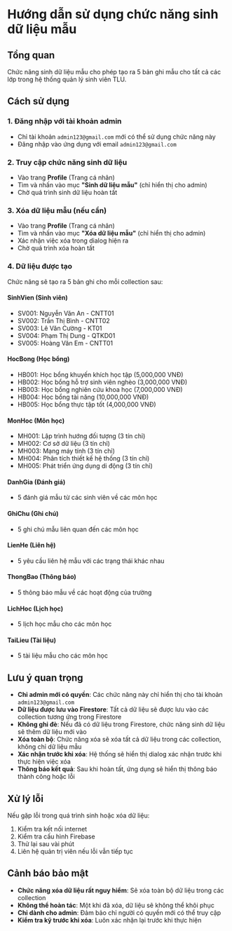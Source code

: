 # Hướng dẫn sử dụng chức năng sinh dữ liệu mẫu

## Tổng quan
Chức năng sinh dữ liệu mẫu cho phép tạo ra 5 bản ghi mẫu cho tất cả các lớp trong hệ thống quản lý sinh viên TLU.

## Cách sử dụng

### 1. Đăng nhập với tài khoản admin
- Chỉ tài khoản `admin123@gmail.com` mới có thể sử dụng chức năng này
- Đăng nhập vào ứng dụng với email `admin123@gmail.com`

### 2. Truy cập chức năng sinh dữ liệu
- Vào trang **Profile** (Trang cá nhân)
- Tìm và nhấn vào mục **"Sinh dữ liệu mẫu"** (chỉ hiển thị cho admin)
- Chờ quá trình sinh dữ liệu hoàn tất

### 3. Xóa dữ liệu mẫu (nếu cần)
- Vào trang **Profile** (Trang cá nhân)
- Tìm và nhấn vào mục **"Xóa dữ liệu mẫu"** (chỉ hiển thị cho admin)
- Xác nhận việc xóa trong dialog hiện ra
- Chờ quá trình xóa hoàn tất

### 4. Dữ liệu được tạo
Chức năng sẽ tạo ra 5 bản ghi cho mỗi collection sau:

#### SinhVien (Sinh viên)
- SV001: Nguyễn Văn An - CNTT01
- SV002: Trần Thị Bình - CNTT02  
- SV003: Lê Văn Cường - KT01
- SV004: Phạm Thị Dung - QTKD01
- SV005: Hoàng Văn Em - CNTT01

#### HocBong (Học bổng)
- HB001: Học bổng khuyến khích học tập (5,000,000 VNĐ)
- HB002: Học bổng hỗ trợ sinh viên nghèo (3,000,000 VNĐ)
- HB003: Học bổng nghiên cứu khoa học (7,000,000 VNĐ)
- HB004: Học bổng tài năng (10,000,000 VNĐ)
- HB005: Học bổng thực tập tốt (4,000,000 VNĐ)

#### MonHoc (Môn học)
- MH001: Lập trình hướng đối tượng (3 tín chỉ)
- MH002: Cơ sở dữ liệu (3 tín chỉ)
- MH003: Mạng máy tính (3 tín chỉ)
- MH004: Phân tích thiết kế hệ thống (3 tín chỉ)
- MH005: Phát triển ứng dụng di động (3 tín chỉ)

#### DanhGia (Đánh giá)
- 5 đánh giá mẫu từ các sinh viên về các môn học

#### GhiChu (Ghi chú)
- 5 ghi chú mẫu liên quan đến các môn học

#### LienHe (Liên hệ)
- 5 yêu cầu liên hệ mẫu với các trạng thái khác nhau

#### ThongBao (Thông báo)
- 5 thông báo mẫu về các hoạt động của trường

#### LichHoc (Lịch học)
- 5 lịch học mẫu cho các môn học

#### TaiLieu (Tài liệu)
- 5 tài liệu mẫu cho các môn học

## Lưu ý quan trọng
- **Chỉ admin mới có quyền**: Các chức năng này chỉ hiển thị cho tài khoản `admin123@gmail.com`
- **Dữ liệu được lưu vào Firestore**: Tất cả dữ liệu sẽ được lưu vào các collection tương ứng trong Firestore
- **Không ghi đè**: Nếu đã có dữ liệu trong Firestore, chức năng sinh dữ liệu sẽ thêm dữ liệu mới vào
- **Xóa toàn bộ**: Chức năng xóa sẽ xóa tất cả dữ liệu trong các collection, không chỉ dữ liệu mẫu
- **Xác nhận trước khi xóa**: Hệ thống sẽ hiển thị dialog xác nhận trước khi thực hiện việc xóa
- **Thông báo kết quả**: Sau khi hoàn tất, ứng dụng sẽ hiển thị thông báo thành công hoặc lỗi

## Xử lý lỗi
Nếu gặp lỗi trong quá trình sinh hoặc xóa dữ liệu:
1. Kiểm tra kết nối internet
2. Kiểm tra cấu hình Firebase
3. Thử lại sau vài phút
4. Liên hệ quản trị viên nếu lỗi vẫn tiếp tục

## Cảnh báo bảo mật
- **Chức năng xóa dữ liệu rất nguy hiểm**: Sẽ xóa toàn bộ dữ liệu trong các collection
- **Không thể hoàn tác**: Một khi đã xóa, dữ liệu sẽ không thể khôi phục
- **Chỉ dành cho admin**: Đảm bảo chỉ người có quyền mới có thể truy cập
- **Kiểm tra kỹ trước khi xóa**: Luôn xác nhận lại trước khi thực hiện
